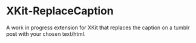 XKit-ReplaceCaption
===================

A work in progress extension for XKit that replaces the caption on a tumblr post with your chosen text/html.

